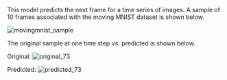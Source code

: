 This model predicts the next frame for a time series of images. A sample of 10 frames associated with the moving MNIST dataset is shown below.

![movingmnist_sample](https://github.com/user-attachments/assets/d17935e5-7e15-4ecc-8c88-8b90c117264e)

The original sample at one time step vs. predicted is shown below.

Original:
![original_73](https://github.com/user-attachments/assets/ccd2debf-fb89-4d91-96bb-2864c5f417c8)

Predicted:
![predicted_73](https://github.com/user-attachments/assets/4c2e1df0-a263-4e64-81d8-0e3b56ff09d5)
